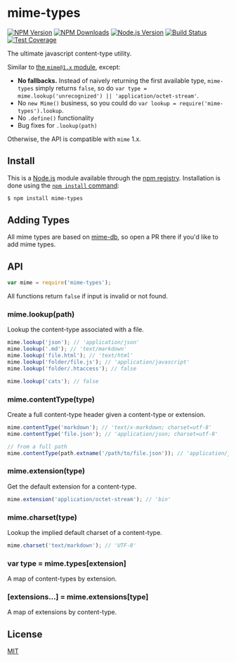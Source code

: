 # mime-types

[![NPM Version][npm-image]][npm-url] [![NPM Downloads][downloads-image]][downloads-url]
[![Node.js Version][node-version-image]][node-version-url] [![Build Status][travis-image]][travis-url]
[![Test Coverage][coveralls-image]][coveralls-url]

The ultimate javascript content-type utility.

Similar to [the `mime@1.x` module](https://www.npmjs.com/package/mime), except:

- **No fallbacks.** Instead of naively returning the first available type, `mime-types` simply returns `false`, so do
  `var type = mime.lookup('unrecognized') || 'application/octet-stream'`.
- No `new Mime()` business, so you could do `var lookup = require('mime-types').lookup`.
- No `.define()` functionality
- Bug fixes for `.lookup(path)`

Otherwise, the API is compatible with `mime` 1.x.

## Install

This is a [Node.js](https://nodejs.org/en/) module available through the [npm registry](https://www.npmjs.com/).
Installation is done using the
[`npm install` command](https://docs.npmjs.com/getting-started/installing-npm-packages-locally):

```sh
$ npm install mime-types
```

## Adding Types

All mime types are based on [mime-db](https://www.npmjs.com/package/mime-db), so open a PR there if you'd like to add
mime types.

## API

```js
var mime = require('mime-types');
```

All functions return `false` if input is invalid or not found.

### mime.lookup(path)

Lookup the content-type associated with a file.

```js
mime.lookup('json'); // 'application/json'
mime.lookup('.md'); // 'text/markdown'
mime.lookup('file.html'); // 'text/html'
mime.lookup('folder/file.js'); // 'application/javascript'
mime.lookup('folder/.htaccess'); // false

mime.lookup('cats'); // false
```

### mime.contentType(type)

Create a full content-type header given a content-type or extension.

```js
mime.contentType('markdown'); // 'text/x-markdown; charset=utf-8'
mime.contentType('file.json'); // 'application/json; charset=utf-8'

// from a full path
mime.contentType(path.extname('/path/to/file.json')); // 'application/json; charset=utf-8'
```

### mime.extension(type)

Get the default extension for a content-type.

```js
mime.extension('application/octet-stream'); // 'bin'
```

### mime.charset(type)

Lookup the implied default charset of a content-type.

```js
mime.charset('text/markdown'); // 'UTF-8'
```

### var type = mime.types[extension]

A map of content-types by extension.

### [extensions...] = mime.extensions[type]

A map of extensions by content-type.

## License

[MIT](LICENSE)

[npm-image]: https://img.shields.io/npm/v/mime-types.svg
[npm-url]: https://npmjs.org/package/mime-types
[node-version-image]: https://img.shields.io/node/v/mime-types.svg
[node-version-url]: https://nodejs.org/en/download/
[travis-image]: https://img.shields.io/travis/jshttp/mime-types/master.svg
[travis-url]: https://travis-ci.org/jshttp/mime-types
[coveralls-image]: https://img.shields.io/coveralls/jshttp/mime-types/master.svg
[coveralls-url]: https://coveralls.io/r/jshttp/mime-types
[downloads-image]: https://img.shields.io/npm/dm/mime-types.svg
[downloads-url]: https://npmjs.org/package/mime-types
